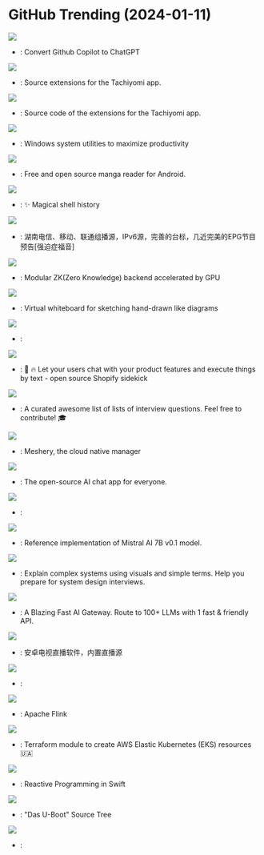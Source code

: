 # GitHub Trending (2024-01-11)

![](https://img.shields.io/badge/Go-New%201-green?style=flat-square&logo=appveyor)
- [](https://github.comundefined): Convert Github Copilot to ChatGPT

![](https://img.shields.io/badge/none-New%20436-green?style=flat-square&logo=appveyor)
- [](https://github.comundefined): Source extensions for the Tachiyomi app.

![](https://img.shields.io/badge/Kotlin-New%2099-green?style=flat-square&logo=appveyor)
- [](https://github.comundefined): Source code of the extensions for the Tachiyomi app.

![](https://img.shields.io/badge/C%23-New%2086-green?style=flat-square&logo=appveyor)
- [](https://github.comundefined): Windows system utilities to maximize productivity

![](https://img.shields.io/badge/Kotlin-New%20112-green?style=flat-square&logo=appveyor)
- [](https://github.comundefined): Free and open source manga reader for Android.

![](https://img.shields.io/badge/Rust-New%20433-green?style=flat-square&logo=appveyor)
- [](https://github.comundefined): ✨ Magical shell history

![](https://img.shields.io/badge/none-New%2041-green?style=flat-square&logo=appveyor)
- [](https://github.comundefined): 湖南电信、移动、联通组播源，IPv6源，完善的台标，几近完美的EPG节目预告[强迫症福音]

![](https://img.shields.io/badge/C%2B%2B-New%20340-green?style=flat-square&logo=appveyor)
- [](https://github.comundefined): Modular ZK(Zero Knowledge) backend accelerated by GPU

![](https://img.shields.io/badge/TypeScript-New%20335-green?style=flat-square&logo=appveyor)
- [](https://github.comundefined): Virtual whiteboard for sketching hand-drawn like diagrams

![](https://img.shields.io/badge/C-New%2044-green?style=flat-square&logo=appveyor)
- [](https://github.comundefined): 

![](https://img.shields.io/badge/TypeScript-New%2045-green?style=flat-square&logo=appveyor)
- [](https://github.comundefined): 🤖 🔥 Let your users chat with your product features and execute things by text - open source Shopify sidekick

![](https://img.shields.io/badge/none-New%20362-green?style=flat-square&logo=appveyor)
- [](https://github.comundefined): A curated awesome list of lists of interview questions. Feel free to contribute! 🎓

![](https://img.shields.io/badge/JavaScript-New%2038-green?style=flat-square&logo=appveyor)
- [](https://github.comundefined): Meshery, the cloud native manager

![](https://img.shields.io/badge/TypeScript-New%201-green?style=flat-square&logo=appveyor)
- [](https://github.comundefined): The open-source AI chat app for everyone.

![](https://img.shields.io/badge/C%2B%2B-New%2013-green?style=flat-square&logo=appveyor)
- [](https://github.comundefined): 

![](https://img.shields.io/badge/Jupyter%20Notebook-New%20155-green?style=flat-square&logo=appveyor)
- [](https://github.comundefined): Reference implementation of Mistral AI 7B v0.1 model.

![](https://img.shields.io/badge/none-New%20187-green?style=flat-square&logo=appveyor)
- [](https://github.comundefined): Explain complex systems using visuals and simple terms. Help you prepare for system design interviews.

![](https://img.shields.io/badge/TypeScript-New%20186-green?style=flat-square&logo=appveyor)
- [](https://github.comundefined): A Blazing Fast AI Gateway. Route to 100+ LLMs with 1 fast & friendly API.

![](https://img.shields.io/badge/C-New%2069-green?style=flat-square&logo=appveyor)
- [](https://github.comundefined): 安卓电视直播软件，内置直播源

![](https://img.shields.io/badge/none-New%206-green?style=flat-square&logo=appveyor)
- [](https://github.comundefined): 

![](https://img.shields.io/badge/Java-New%2019-green?style=flat-square&logo=appveyor)
- [](https://github.comundefined): Apache Flink

![](https://img.shields.io/badge/HCL-New%205-green?style=flat-square&logo=appveyor)
- [](https://github.comundefined): Terraform module to create AWS Elastic Kubernetes (EKS) resources 🇺🇦

![](https://img.shields.io/badge/Swift-New%2017-green?style=flat-square&logo=appveyor)
- [](https://github.comundefined): Reactive Programming in Swift

![](https://img.shields.io/badge/C-New%202-green?style=flat-square&logo=appveyor)
- [](https://github.comundefined): "Das U-Boot" Source Tree

![](https://img.shields.io/badge/Python-New%2034-green?style=flat-square&logo=appveyor)
- [](https://github.comundefined): 

